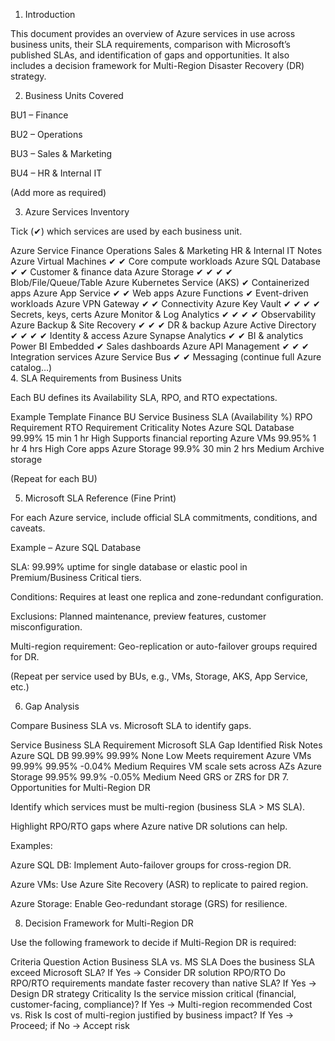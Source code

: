 1. Introduction

This document provides an overview of Azure services in use across business units, their SLA requirements, comparison with Microsoft’s published SLAs, and identification of gaps and opportunities. It also includes a decision framework for Multi-Region Disaster Recovery (DR) strategy.

2. Business Units Covered

BU1 – Finance

BU2 – Operations

BU3 – Sales & Marketing

BU4 – HR & Internal IT

(Add more as required)

3. Azure Services Inventory

Tick (✔) which services are used by each business unit.

Azure Service	Finance	Operations	Sales & Marketing	HR & Internal IT	Notes
Azure Virtual Machines	✔	✔			Core compute workloads
Azure SQL Database	✔		✔		Customer & finance data
Azure Storage	✔	✔	✔	✔	Blob/File/Queue/Table
Azure Kubernetes Service (AKS)		✔			Containerized apps
Azure App Service	✔		✔		Web apps
Azure Functions		✔			Event-driven workloads
Azure VPN Gateway	✔	✔			Connectivity
Azure Key Vault	✔	✔	✔	✔	Secrets, keys, certs
Azure Monitor & Log Analytics	✔	✔	✔	✔	Observability
Azure Backup & Site Recovery	✔	✔		✔	DR & backup
Azure Active Directory	✔	✔	✔	✔	Identity & access
Azure Synapse Analytics	✔		✔		BI & analytics
Power BI Embedded			✔		Sales dashboards
Azure API Management	✔	✔	✔		Integration services
Azure Service Bus	✔	✔			Messaging
(continue full Azure catalog…)					
4. SLA Requirements from Business Units

Each BU defines its Availability SLA, RPO, and RTO expectations.

Example Template
Finance BU
Service	Business SLA (Availability %)	RPO Requirement	RTO Requirement	Criticality	Notes
Azure SQL Database	99.99%	15 min	1 hr	High	Supports financial reporting
Azure VMs	99.95%	1 hr	4 hrs	High	Core apps
Azure Storage	99.9%	30 min	2 hrs	Medium	Archive storage

(Repeat for each BU)

5. Microsoft SLA Reference (Fine Print)

For each Azure service, include official SLA commitments, conditions, and caveats.

Example – Azure SQL Database

SLA: 99.99% uptime for single database or elastic pool in Premium/Business Critical tiers.

Conditions: Requires at least one replica and zone-redundant configuration.

Exclusions: Planned maintenance, preview features, customer misconfiguration.

Multi-region requirement: Geo-replication or auto-failover groups required for DR.

(Repeat per service used by BUs, e.g., VMs, Storage, AKS, App Service, etc.)

6. Gap Analysis

Compare Business SLA vs. Microsoft SLA to identify gaps.

Service	Business SLA Requirement	Microsoft SLA	Gap Identified	Risk	Notes
Azure SQL DB	99.99%	99.99%	None	Low	Meets requirement
Azure VMs	99.99%	99.95%	-0.04%	Medium	Requires VM scale sets across AZs
Azure Storage	99.95%	99.9%	-0.05%	Medium	Need GRS or ZRS for DR
7. Opportunities for Multi-Region DR

Identify which services must be multi-region (business SLA > MS SLA).

Highlight RPO/RTO gaps where Azure native DR solutions can help.

Examples:

Azure SQL DB: Implement Auto-failover groups for cross-region DR.

Azure VMs: Use Azure Site Recovery (ASR) to replicate to paired region.

Azure Storage: Enable Geo-redundant storage (GRS) for resilience.

8. Decision Framework for Multi-Region DR

Use the following framework to decide if Multi-Region DR is required:

Criteria	Question	Action
Business SLA vs. MS SLA	Does the business SLA exceed Microsoft SLA?	If Yes → Consider DR solution
RPO/RTO	Do RPO/RTO requirements mandate faster recovery than native SLA?	If Yes → Design DR strategy
Criticality	Is the service mission critical (financial, customer-facing, compliance)?	If Yes → Multi-region recommended
Cost vs. Risk	Is cost of multi-region justified by business impact?	If Yes → Proceed; if No → Accept risk